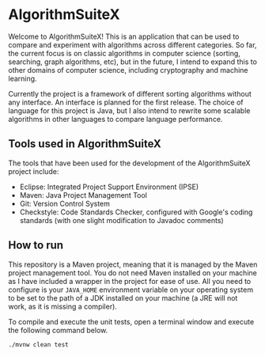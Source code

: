 # AlgorithmSuiteX
Welcome to AlgorithmSuiteX! This is an application that can be used to compare and experiment with algorithms across different categories. So far, the current focus is on classic algorithms in computer science (sorting, searching, graph algorithms, etc), but in the future, I intend to expand this to other domains of computer science, including cryptography and machine learning.

Currently the project is a framework of different sorting algorithms without any interface. An interface is planned for the first release. The choice of language for this project is Java, but I also intend to rewrite some scalable algorithms in other languages to compare language performance.
## Tools used in AlgorithmSuiteX
The tools that have been used for the development of the AlgorithmSuiteX project include:
- Eclipse: Integrated Project Support Environment (IPSE)
- Maven: Java Project Management Tool
- Git: Version Control System
- Checkstyle: Code Standards Checker, configured with Google's coding standards (with one slight modification to Javadoc comments)
## How to run
This repository is a Maven project, meaning that it is managed by the Maven project management tool. You do not need Maven installed on your machine as I have included a wrapper in the project for ease of use. All you need to configure is your `JAVA_HOME` environment variable on your operating system to be set to the path of a JDK installed on your machine (a JRE will not work, as it is missing a compiler).

To compile and execute the unit tests, open a terminal window and execute the following command below.
```bash
./mvnw clean test
```